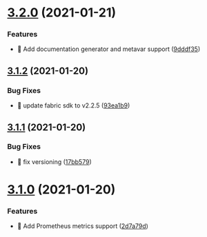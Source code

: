 # [3.2.0](https://github.com/splunk/fabric-logger/compare/3.1.2...3.2.0) (2021-01-21)


### Features

* 🎸 Add documentation generator and metavar support ([9dddf35](https://github.com/splunk/fabric-logger/commit/9dddf354ee9801417d2826fe451a0ea2244149de))

## [3.1.2](https://github.com/splunk/fabric-logger/compare/3.1.1...3.1.2) (2021-01-20)


### Bug Fixes

* 🐛 update fabric sdk to v2.2.5 ([93ea1b9](https://github.com/splunk/fabric-logger/commit/93ea1b9bffe7a6b2bb7ddad3f4fed845963d5fe6))

## [3.1.1](https://github.com/splunk/fabric-logger/compare/3.1.0...3.1.1) (2021-01-20)


### Bug Fixes

* 🐛 fix versioning ([17bb579](https://github.com/splunk/fabric-logger/commit/17bb579cf6a1aefad057de35a2c615ed36d9bfaa))

# [3.1.0](https://github.com/splunk/fabric-logger/compare/3.0.1...3.1.0) (2021-01-20)

### Features

-   🎸 Add Prometheus metrics support ([2d7a79d](https://github.com/splunk/fabric-logger/commit/2d7a79d26159e1b1f23959ef79a8f249c5e64f47))
